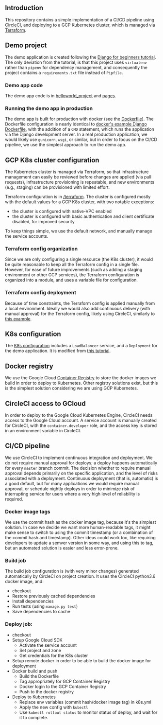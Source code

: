 ## Introduction

This repository contains a simple implementation of a CI/CD pipeline using
[CircleCI](https://circleci.com), and deploying to a GCP Kubernetes cluster,
which is managed via [Terraform](https://www.terraform.io/).

## Demo project

The demo application is created following the
[Django for beginners tutorial](https://djangoforbeginners.com/hello-world/).
The only deviation from the tutorial, is that this project uses `virtualenv`
rather than `pipenv` for dependency management, and consequently the project
contains a `requirements.txt` file instead of `Pipfile`.

### Demo app code

The demo app code is in [helloworld_project](./helloworld_project) and
[pages](./pages).

### Running the demo app in production

The demo app is built for production with docker (see the [Dockerfile](./Dockerfile)).
The Dockerfile configuration is nearly identical to
[docker's example Django Dockerfile](https://docs.docker.com/compose/django/), with
the addition of a `CMD` statement, which runs the application via the Django development
server. In a real production application, we would likely use `gunicorn`, `wsgi`, or similar,
but in order to focus on the CI/CD pipeline, we use the simplest approach to run the demo app.

## GCP K8s cluster configuration

The Kubernetes cluster is managed via Terraform, so that infrastructure management can easily be
reviewed before changes are applied (via pull requests), infrastructure provisioning is repeatable,
and new environments (e.g., staging) can be provisioned with limited effort.

Terraform configuration is in [/terraform](./terraform). The cluster is configured mostly
with the default values for a GCP K8s cluster, with two notable exceptions:

* the cluster is configured with native-VPC enabled
* the cluster is configured with basic authentication and client certificate disabled, for
improved security

To keep things simple, we use the default network, and manually manage the
service accounts.

### Terraform config organization

Since we are only configuring a single resource (the K8s cluster), it would be
quite reasonable to keep all the Terraform config in a single file. However, for
ease of future improvements (such as adding a staging environment or other GCP services),
the Terraform configuration is organized into a module, and uses a variable file for
configuration.

### Terraform config deployment

Because of time constraints, the Terraform config is applied manually from a
local environment. Ideally we would also add continuous delivery (with manual
approval) for the Terraform config, likely using CircleCI, similarly to
[this example](https://github.com/fedekau/terraform-with-circleci-example/blob/staging/.circleci/config.yml).

## K8s configuration

The [K8s configuration](./k8s.yml) includes a `LoadBalancer` service, and a `Deployment` for the
demo application. It is modified from
[this tutorial](https://medium.com/@admm/ci-cd-using-circleci-and-google-kubernetes-engine-gke-7ed3a5ad57e).

## Docker registry

We use the Google Cloud [Container Registry](https://cloud.google.com/container-registry/)
to store the docker images we build in order to deploy to Kubernetes. Other
registry solutions exist, but this is the simplest solution considering we are
using GCP Kubernetes.

## CircleCI access to GCloud

In order to deploy to the Google Cloud Kubernetes Engine, CircleCI needs
access to the Google Cloud account. A service account is manually created
for CircleCI, with the `container.developer` role, and the access key is
stored in an environment variable in CircleCI.

## CI/CD pipeline

We use CircleCI to implement continuous integration and deployment.
We do not require manual approval for deploys; a deploy happens automatically
for every `master` branch commit. The decision whether to require manual approval
depends primarily on the specific application, and the level of risks associated
with a deployment. Continuous deployment (that is, automatic) is a good default,
but for many applications we would require manual approval, or schedule nightly
deploys in order to minimize risk of interrupting service for users where a very
high level of reliability is required.

### Docker image tags

We use the commit hash as the docker image tag, because it's the simplest solution.
In case we decide we want more human-readable tags, it might make sense to switch to
using the commit timestamp (or a combination of the commit hash and timestamp).
Other ideas could work too, like requiring developers to update a semver version
in some way, and using this to tag, but an automated solution is easier and less
error-prone.

### Build job

The build job configuration is (with very minor changes) generated automatically by CircleCI
on project creation. It uses the CircleCI python3.6 docker image, and:

* checkout
* Restore previously cached dependencies
* Install dependencies
* Run tests (using `manage.py test`)
* Save dependencies to cache

### Deploy job:

* checkout
* Setup Google Cloud SDK
  * Activate the service account
  * Set project and zone
  * Get credentials for the K8s cluster
* Setup remote docker in order to be able to build the docker image for deployment
* Docker build and push
  * Build the Dockerfile
  * Tag appropriately for GCP Container Registry
  * Docker login to the GCP Container Registry
  * Push to the docker registry
* Deploy to Kubernetes
  * Replace env variables (commit hash/docker image tag) in k8s.yml
  * Apply the new config with `kubectl`
  * Use `kubectl rollout status` to monitor status of deploy, and wait
  for it to complete.
